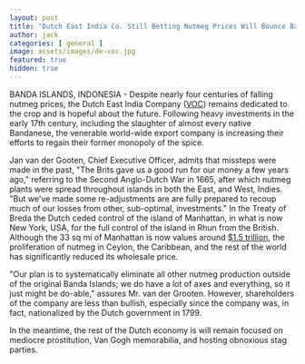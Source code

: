 ```yaml
---
layout: post
title: "Dutch East India Co. Still Betting Nutmeg Prices Will Bounce Back"
author: jack
categories: [ general ]
image: assets/images/de-voc.jpg
featured: true
hidden: true
---
```


BANDA ISLANDS, INDONESIA - Despite nearly four centuries of falling nutmeg prices, the Dutch East India Company ([VOC](https://www.thoughtco.com/the-dutch-east-india-company-1434566)) remains dedicated to the crop and is hopeful about the future. Following heavy investments in the early 17th century, including the slaughter of almost every native Bandanese, the venerable world-wide export company is increasing their efforts to regain their former monopoly of the spice. 

Jan van der Gooten, Chief Executive Officer, admits that missteps were made in the past, "The Brits gave us a good run for our money a few years ago," referring to the Second Anglo-Dutch War in 1665, after which nutmeg plants were spread throughout islands in both the East, and West, Indies. "But we've made some re-adjustments are are fully prepared to recoup much of our losses from other, sub-optimal, investments." In the Treaty of Breda the Dutch ceded control of the island of Manhattan, in what is now New York, USA, for the full control of the island in Rhun from the British. Although the 33 sq mi of Manhattan is now values around [$1.5 trillion](https://www.vox.com/2016/1/6/10719304/manhattan-land-value), the proliferation of nutmeg in Ceylon, the Caribbean, and the rest of the world has significantly reduced its wholesale price.

"Our plan is to systematically eliminate all other nutmeg production outside of the original Banda Islands; we do have a lot of axes and everything, so it just might be do-able," assures Mr. van der Grooten. However, shareholders of the company are less than bullish, especially since the company was, in fact, nationalized by the Dutch government in 1799.

In the meantime, the rest of the Dutch economy is will remain focused on mediocre prostitution, Van Gogh memorabilia, and hosting obnoxious stag parties.
